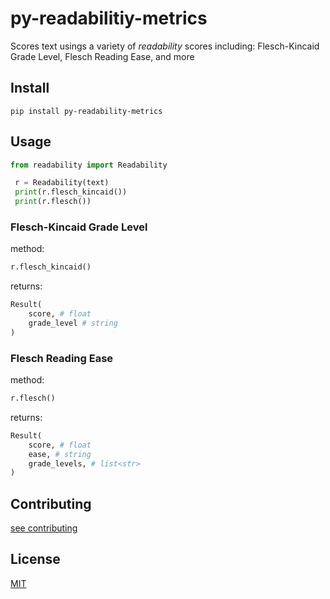 # py-readabilitiy-metrics

Scores text usings a variety of _readability_ scores including: Flesch-Kincaid Grade Level, Flesch Reading Ease, and more

## Install

```shell
pip install py-readability-metrics
```

## Usage

```python
from readability import Readability

 r = Readability(text)
 print(r.flesch_kincaid())
 print(r.flesch())
```

### Flesch-Kincaid Grade Level

method:

```python
r.flesch_kincaid()
```

returns:

```python
Result(
    score, # float
    grade_level # string
)
```

### Flesch Reading Ease

method:

```python
r.flesch()
```

returns:

```python
Result(
    score, # float
    ease, # string
    grade_levels, # list<str>
)
```

## Contributing

[see contributing](CONTRIBUTING.md)

## License

[MIT](LICENSE)
